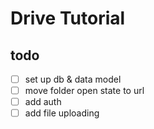 # Drive Tutorial

## todo 
- [ ] set up db & data model 
- [ ] move folder open state to url 
- [ ] add auth 
- [ ] add file uploading